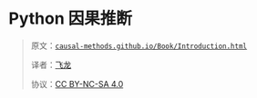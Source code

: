 # Python 因果推断

> 原文：[`causal-methods.github.io/Book/Introduction.html`](https://causal-methods.github.io/Book/Introduction.html)
>
> 译者：[飞龙](https://github.com/wizardforcel)
>
> 协议：[CC BY-NC-SA 4.0](http://creativecommons.org/licenses/by-nc-sa/4.0/)

